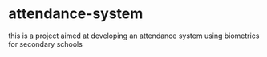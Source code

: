 # attendance-system
this is a project aimed at developing an attendance system using biometrics for secondary schools
